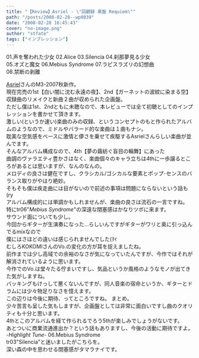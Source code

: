```yaml
---
title: "【Review】Asriel - \"回顧録 黒盤 Requiem\""
path: "/posts/2008-02-28--wp0039"
date: "2008-02-28 16:45:43"
cover: "no-image.png"
author: "stfate"
tags: ["インプレッション"]
---
```


<style type="text/css">
<!--
p {white-space: pre-wrap};
-->
</style>

01.声を奪われた少女
02.Alice
03.Silencia
04.刹那夢見る少女
05.オズと魔女
06.Mebius Syndrome
07.ラピスラズリの幻想曲
08.禁断の剥離

<!--more-->
<a href="http://www.asriel.jp/m/" target="_blank">Asriel</a>さんのM3-2007秋新作。
現在完売の1st【白い闇に沈む永遠の夜】、2nd【ガーネットの波紋に染まる空】収録曲のリメイクと新曲２曲が収められた企画盤。
ただし僕は1st、2ndともに未聴なので、本レビューでは全て初聴としてのインプレッションを書かせて頂きます。
激しい(というか速い)楽曲のみの収録、というコンセプトのもと作られたアルバムのようなので、ミドルやバラード的な楽曲は１曲もナシ。
耽美な空気感をベースに激情と儚さを乗せて疾駆するAsrielさんらしい楽曲が並んでます。
そんなアルバム構成なので、4th【夢の繭紡ぐ盲目の輪舞】にあった
曲調のヴァラエティ豊かさはなく、楽曲個々のキャラ立ちは4thに一歩譲るところがあるとは思いますが、なんのなんの。
メロディの良さは健在ですし、クラシカル/ゴシカルな要素とポップ･センスのバランス取りがやはり絶妙。
そもそも僕は疾走曲には目がないので前述の事項は問題にならないという話も(ry
アルバム構成的には単調かもしれませんが、楽曲の良さは流石の一言ですね。
特にtr06"<em>Mebius Syndrome</em>"の深遠な閉塞感はかなりツボに来ます。
サウンド面についても少し。
今回からギターが生演奏になった…らしいんですがギターがワリと奥に引っ込んでるmixなので
僕にはさほどの違いは感じられませんでした(ｦｲ
むしろKOKOMIさんのVo.の変化の方が耳を捉えましたね。
前作までは少し高域での余裕のなさが気になっていたんですが、今作ではそれが解消されているように思います。
今作でのVo.は堂々たる佇まいですし、気品というか風格のようなモノが出てきた気がしますね。
バッキングもけっして悪くないんですが、同人音楽の宿命というか、ギターとドラムには少々物足りなさを憶えます。
この辺りは今後に期待、ってところですね。
まとめ。
少々苦言も呈した気もしますが、企画盤としては非常に面白いですし曲のクオリティも十分と思います。
4thとこのアルバムを経て作られるでろう5thが楽しみでしょうがないです。
あとついに商業流通進出か？という話もありますし、今後の活動に期待ですよ。
<em>-Highlight Tune-</em>
06.Mebius Syndrome
tr03"Silencia"と迷いましたがこちらを。
深い森の中を思わせる閉塞感がタマラナイです。
